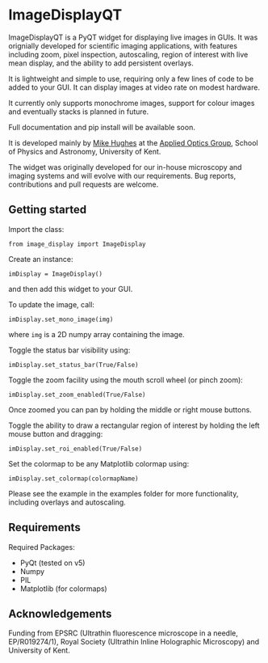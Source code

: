 # ImageDisplayQT
ImageDisplayQT is a PyQT widget for displaying live images in GUIs. It was orignially developed for scientific imaging applications, with features including zoom, 
pixel inspection, autoscaling, region of interest with live mean display, and the ability to add persistent overlays. 

It is lightweight and simple to use, requiring 
only a few lines of code to be added to your GUI. It can display images at video rate on modest hardware.

It currently only supports monochrome images, support for colour images and eventually stacks is planned in future.

Full documentation and pip install will be available soon.

It is developed mainly by [Mike Hughes](https://research.kent.ac.uk/applied-optics/hughes) 
at the [Applied Optics Group](https://research.kent.ac.uk/applied-optics/), School of Physics and Astronomy, University of Kent. 

The widget was originally developed for our in-house microscopy and imaging systems and will evolve with our requirements. Bug reports, contributions and pull requests are welcome.

## Getting started

Import the class:
```
from image_display import ImageDisplay
```
Create an instance:
```
imDisplay = ImageDisplay()
```
and then add this widget to your GUI.

To update the image, call:
```
imDisplay.set_mono_image(img)
```

where `img` is a 2D numpy array containing the image.

Toggle the status bar visibility using:

```
imDisplay.set_status_bar(True/False)
```

Toggle the zoom facility using the mouth scroll wheel (or pinch zoom):

```
imDisplay.set_zoom_enabled(True/False)
```
Once zoomed you can pan by holding the middle or right mouse buttons.

Toggle the ability to draw a rectangular region of interest by holding the left mouse button and dragging:

```
imDisplay.set_roi_enabled(True/False)
```

Set the colormap to be any Matplotlib colormap using:
```
imDisplay.set_colormap(colormapName)
```

Please see the example in the examples folder for more functionality, including overlays and autoscaling.


## Requirements

Required Packages:
* PyQt (tested on v5)
* Numpy
* PIL
* Matplotlib (for colormaps)


## Acknowledgements

Funding from EPSRC (Ultrathin fluorescence microscope in a needle, EP/R019274/1), Royal Society (Ultrathin Inline Holographic Microscopy) and University of Kent.
